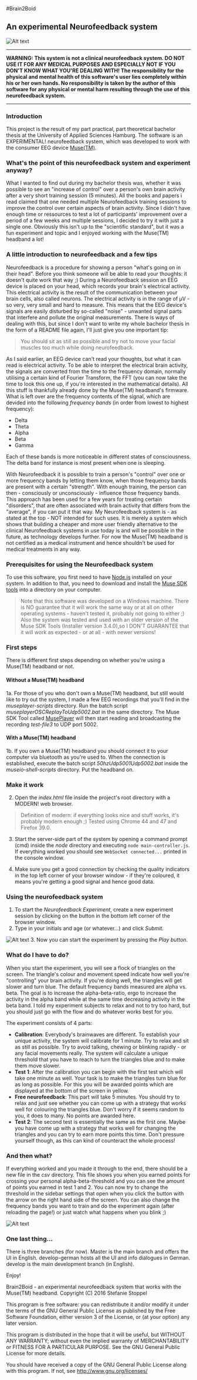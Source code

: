 #Brain2Boid
## An experimental Neurofeedback system

![Alt text](https://bitbucket.org/c_bomballock/brain2boid/branch/master/readme-img/Screenshot-all-with-controls.jpg?raw=true "Web GUI of the Neurofeedback system")

***
**WARNING: This system is not a clinical neurofeedback system. DO NOT USE IT FOR ANY MEDICAL PURPOSES AND ESPECIALLY NOT IF YOU DON'T KNOW WHAT YOU'RE DEALING WITH! The responsibility for the physical and mental health of this software's user lies completely within his or her own hands. No responsibility is taken by the author of this software for any physical or mental harm resulting through the use of this neurofeedback system.**
***

### Introduction

This project is the result of my part practical, part theoretical bachelor thesis at the University of Applied Sciences Hamburg. 
The software is an EXPERIMENTAL! neurofeedback system, which was developed to work with the consumer EEG device [Muse(TM)](http://www.choosemuse.com/).

### What's the point of this neurofeedback system and experiment anyway?

What I wanted to find out during my bachelor thesis was, whether it was possible to see an "increase of control" over a person's own brain activity after a very short training session (5 minutes). 
All the books and papers i read claimed that one needed multiple Neurofeedback training sessions to improve the control over certain aspects of brain activity.
Since I didn't have enough time or ressources to test a lot of participants' improvement over a period of a few weeks and multiple sessions, I decided to try it with just a single one. Obviously this isn't up to the "scientific standard", but it was a fun experiment and topic and I enjoyed working with the Muse(TM) headband a lot!

### A little introduction to neurofeedback and a few tips

Neurofeedback is a procedure for showing a person "what's going on in their head". Before you think someone will be able to read your thoughts: it doesn't quite work that way ;)
During a Neurofeedback session an EEG device is placed on your head, which records your brain's electrical activity. This electrical activity is the result of the communication between your brain cells, also called neurons. The electrical activity is in the range of µV - so very, very small and hard to measure. This means that the EEG device's signals are easily disturbed by so-called "noise" - unwanted signal parts that interfere and pollute the original measurements. There is ways of dealing with this, but since I don't want to write my whole bachelor thesis in the form of a README file again, I'll just give you one important tip:

> You should sit as still as possible and try not to move your facial muscles too much while doing neurofeedback. 

As I said earlier, an EEG device can't read your thoughts, but what it can read is electrical activity. To be able to interpret the electrical brain activity, the signals are converted from the time to the frequency domain, normally utilising a certain kind of
Fourier Transform, the FFT (you can now take the time to look this one up, if you're interested in the mathematical details). All this stuff is thankfully already done by the Muse(TM) headband's firmware.
What is left over are the frequency contents of the signal, which are devided into the following *frequency bands* (in order from lowest to highest frequency):

* Delta
* Theta
* Alpha
* Beta
* Gamma

Each of these bands is more noticeable in different states of consciousness. The delta band for instance is most present when one is sleeping.

With Neurofeedback it is possible to train a person's "control" over one or more frequency bands by letting them know, when those frequency bands are present with a certain "strength". With enough training, the person can then - consciously or unconsciously - influence those frequency bands. This approach has been used for a few years for treating certain "disorders", that are often associated with brain activity that differs from the "average", if you can put it that way.
My Neurofeedback system is - as stated at the top - NOT intended for such uses. It is merely a system which shows that building a cheaper and more user friendly alternative to the clinical Neurofeedback systems in use today is and will be possible in the future, as technology
develops further. For now the Muse(TM) headband is not certified as a medical instrument and hence shouldn't be used for medical treatments in any way.

### Prerequisites for using the Neurofeedback system

To use this software, you first need to have [Node.js](https://nodejs.org/) installed on your system.
In addition to that, you need to download and install the [Muse SDK tools](http://developer.choosemuse.com/) into a directory on your computer. 
> Note that this software was developed on a Windows machine. There is NO guarantee that it will work the same way or at all
on other operating systems - haven't tested it, probably not going to either ;)
Also the system was tested and used with an older version of the Muse SDK Tools (Installer version 3.4.0),so I DON'T GUARANTEE that it will work as expected - or at all - with newer versions!

### First steps

There is different first steps depending on whether you're using a Muse(TM) headband or not.

#### Without a Muse(TM) headband

1a. For those of you who don't own a Muse(TM) headband, but still would like to try out the system, I made a few EEG recordings that you'll find in the *museplayer-scripts* directory. Run the batch script *museplayerOSCReplayToUdp5002.bat* in the same directory. The Muse SDK Tool called [MusePlayer](http://developer.choosemuse.com/research-tools/museplayer) will then start reading and
broadcasting the recording *test-file3* to UDP port 5002.

#### With a Muse(TM) headband

1b. If you own a Muse(TM) headband you should connect it to your computer via bluetooth as you're used to. When the connection is established, execute the batch script *50hzUdp5001Udp5002.bat* inside the *museio-shell-scripts* directory. Put the headband on.

### Make it work

2. Open the *index.html* file inside the project's root directory with a MODERN! web browser. 

> Definition of modern: if everything looks nice and stuff works, it's probably modern enough ;) Tested using Chrome 44 and 47 and Firefox 39.0.

3. Start the server-side part of the system by opening a command prompt (cmd) inside the *node* directory and executing `node main-controller.js`. If everything worked you should see `WebSocket connected...` printed in the console window.

4. Make sure you get a good connection by checking the quality indicators in the top left corner of your browser window - if they're coloured, it means you're getting a good signal and hence good data.

### Using the neurofeedback system

1. To start the *Neurofeedback Experiment*, create a new experiment session by clicking on the button in the bottom left corner of the browser window.
2. Type in your initials and age (or whatever...) and click *Submit*. 

![Alt text](https://bitbucket.org/c_bomballock/brain2boid/branch/master/readme-img/subject_dialog.JPG?raw=true "Experiment setup dialogue")
3. Now you can start the experiment by pressing the *Play button*.

### What do I have to do?

When you start the experiment, you will see a flock of triangles on the screen. The triangle's colour and movement speed indicate how well you're "controlling" your brain activity. If you're doing well, the triangles will get slower and turn blue.
The default frequency bands measured are alpha vs. beta. The goal is to increase the alpha-beta-ratio, ergo to increase the activity in the alpha band while at the same time decreasing activity in the beta band. 
I told my experiment subjects to relax and not to try too hard, but you should just go with the flow and do whatever works best for you.

The experiment consists of 4 parts:

* **Calibration**: Everybody's brainwaves are different. To establish your unique activity, the system will calibrate for 1 minute. Try to relax and sit as still as possible. Try to avoid talking, chewing or blinking rapidly - or any facial movements really.
The system will calculate a unique threshold that you have to reach to turn the triangles blue and to make them move slower.
* **Test 1**: After the calibration you can begin with the first test which will take one minute as well. Your task is to make the triangles turn blue for as long as possible. For this you will be awarded points which are displayed at the bottom of the screen in yellow.
* **Free neurofeedback**: This part will take 5 minutes. You should try to relax and just see whether you can come up with a strategy that works well for colouring the triangles blue. Don't worry if it seems random to you, it does to many. No points are awarded here.
* **Test 2**: The second test is essentially the same as the first one. Maybe you have come up with a strategy that works well for changing the triangles and you can try to earn more points this time. Don't pressure yourself though, as this can kind of counteract the whole process!

### And then what?

If everything worked and you made it through to the end, there should be a new file in the *csv* directory. This file shows you when you earned points for crossing your personal alpha-beta-threshold and you can see the amount of points you earned in test 1 and 2.
You can now try to change the threshold in the sidebar settings that open when you click the button with the arrow on the right hand side of the screen. You can also change the frequency bands you want to train and do the experiment again (after reloading the page!) or just watch what happens when you blink ;)


![Alt text](https://bitbucket.org/c_bomballock/brain2boid/branch/master/readme-img/Sidebar1.JPG?raw=true "Settings sidebar")

### One last thing...

There is three branches (for now). Master is the main branch and offers the UI in English. develop-german hosts all the UI and info dialogues in German. develop is the main development branch (in English).

Enjoy!


Brain2Boid - an experimental neurofeedback system that works with the Muse(TM) headband.
Copyright (C) 2016  Stefanie Stoppel

 This program is free software: you can redistribute it and/or modify
 it under the terms of the GNU General Public License as published by
 the Free Software Foundation, either version 3 of the License, or
 (at your option) any later version.

 This program is distributed in the hope that it will be useful,
 but WITHOUT ANY WARRANTY; without even the implied warranty of
 MERCHANTABILITY or FITNESS FOR A PARTICULAR PURPOSE.  See the
 GNU General Public License for more details.

 You should have received a copy of the GNU General Public License
 along with this program.  If not, see <http://www.gnu.org/licenses/>
